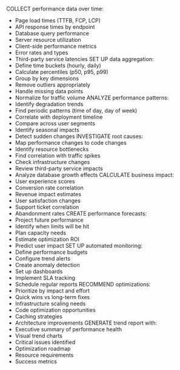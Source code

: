 COLLECT performance data over time:
  - Page load times (TTFB, FCP, LCP)
  - API response times by endpoint
  - Database query performance
  - Server resource utilization
  - Client-side performance metrics
  - Error rates and types
  - Third-party service latencies
SET UP data aggregation:
  - Define time buckets (hourly, daily)
  - Calculate percentiles (p50, p95, p99)
  - Group by key dimensions
  - Remove outliers appropriately
  - Handle missing data points
  - Normalize for traffic volume
ANALYZE performance patterns:
  - Identify degradation trends
  - Find periodic patterns (time of day, day of week)
  - Correlate with deployment timeline
  - Compare across user segments
  - Identify seasonal impacts
  - Detect sudden changes
INVESTIGATE root causes:
  - Map performance changes to code changes
  - Identify resource bottlenecks
  - Find correlation with traffic spikes
  - Check infrastructure changes
  - Review third-party service impacts
  - Analyze database growth effects
CALCULATE business impact:
  - User experience scores
  - Conversion rate correlation
  - Revenue impact estimates
  - User satisfaction changes
  - Support ticket correlation
  - Abandonment rates
CREATE performance forecasts:
  - Project future performance
  - Identify when limits will be hit
  - Plan capacity needs
  - Estimate optimization ROI
  - Predict user impact
SET UP automated monitoring:
  - Define performance budgets
  - Configure trend alerts
  - Create anomaly detection
  - Set up dashboards
  - Implement SLA tracking
  - Schedule regular reports
RECOMMEND optimizations:
  - Prioritize by impact and effort
  - Quick wins vs long-term fixes
  - Infrastructure scaling needs
  - Code optimization opportunities
  - Caching strategies
  - Architecture improvements
GENERATE trend report with:
  - Executive summary of performance health
  - Visual trend charts
  - Critical issues identified
  - Optimization roadmap
  - Resource requirements
  - Success metrics